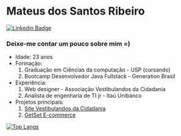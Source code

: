 # Mateus dos Santos Ribeiro

[![Linkedin Badge](https://img.shields.io/badge/linkedin-%230077B5.svg?&style=for-the-badge&logo=linkedin&logoColor=white&link=https://www.linkedin.com/in/mateus-ribeiro-b104a9120/)](https://www.linkedin.com/in/mateus-ribeiro-b104a9120/)



### Deixe-me contar um pouco sobre mim =)
* Idade: 23 anos
* Formação: 
    1. Graduação em Ciências da computação - USP (cursando)
    2. Bootcamp Desenvolvedor Java Fullstack - Generation Brasil
* Experiência: 
    1. Web designer - Associação Vestibulandos da Cidadania
    2. Analista de engenharia de TI jr - Itaú Unibanco
* Projetos principais:
    1. [Site Vestibulandos da Cidadania](https://www.vestibulandosdacidadania.org/)
    2. [GetSet E-commerce](https://thegetset.herokuapp.com/)

[![Top Langs](https://github-readme-stats.vercel.app/api/top-langs/?username=MateusBCC020&layout=compact)](https://github.com/MateusBCC020)

